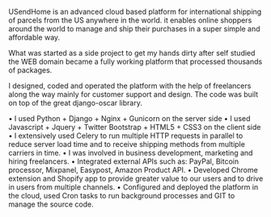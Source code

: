 USendHome is an advanced cloud based platform for international shipping of parcels from the US anywhere in the world.
it enables online shoppers around the world to manage and ship their purchases in a super simple and affordable way.

What was started as a side project to get my hands dirty after self studied the WEB domain became a fully working platform that processed thousands of packages.

I designed, coded and operated the platform with the help of freelancers along the way mainly for customer support and design.
The code was built on top of the great django-oscar library.

• I used Python + Django + Nginx + Gunicorn on the server side
• I used Javascript + Jquery + Twitter Bootstrap + HTML5 + CSS3 on the client side
• I extensively used Celery to run multiple HTTP requests in parallel to reduce server load time and to receive shipping methods from multiple carriers in time.
• I was involved in business development, marketing and hiring freelancers.
• Integrated external APIs such as: PayPal, Bitcoin processor, Mixpanel, Easypost, Amazon Product API.
• Developed Chrome extension and Shopify app to provide greater value to our users and to drive in users from multiple channels.
• Configured and deployed the platform in the cloud, used Cron tasks to run background processes and GIT to manage the source code.
